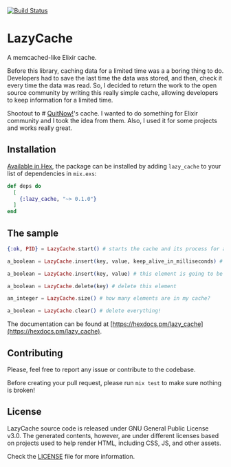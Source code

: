 [![Build Status](https://travis-ci.org/artjimlop/lazy_cache.svg?branch=master)](https://travis-ci.org/artjimlop/lazy_cache)

# LazyCache

A memcached-like Elixir cache.

Before this library, caching data for a limited time was a a boring thing to do. Developers had to save the last time the data was stored, and then, check it every time the data was read. So, I decided to return the work to the open source community by writing this really simple cache, allowing developers to keep information for a limited time.

Shootout to # [QuitNow!](https://github.com/Fewlaps/quitnow-cache)'s cache. I wanted to do something for Elixir community and I took the idea from them. Also, I used it for some projects and works really great.

## Installation

[Available in Hex](https://hex.pm/docs/publish), the package can be installed
by adding `lazy_cache` to your list of dependencies in `mix.exs`:

```elixir
def deps do
  [
    {:lazy_cache, "~> 0.1.0"}
  ]
end
```

The sample
----------
```elixir
{:ok, PID} = LazyCache.start() # starts the cache and its process for auto-clearing expired elements

a_boolean = LazyCache.insert(key, value, keep_alive_in_milliseconds) # insert an element into the cache for a certain amount of time

a_boolean = LazyCache.insert(key, value) # this element is going to be stored forever!

a_boolean = LazyCache.delete(key) # delete this element

an_integer = LazyCache.size() # how many elements are in my cache?

a_boolean = LazyCache.clear() # delete everything!
```

The documentation can be found at [https://hexdocs.pm/lazy_cache](https://hexdocs.pm/lazy_cache).

## Contributing

Please, feel free to report any issue or contribute to the codebase.

Before creating your pull request, please run `mix test` to make sure nothing is broken!

## License

LazyCache source code is released under GNU General Public License v3.0. The generated contents, however, are under different licenses based on projects used to help render HTML, including CSS, JS, and other assets.

Check the [LICENSE](LICENSE) file for more information.
